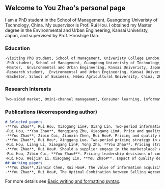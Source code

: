 ## Welcome to You Zhao's personal page

I am a PhD student in the School of Management, Guangdong Univeristy of Technology, China. My supervisor is Prof. Rui Hou. I obtained my Master degree in the Environmental and Urban Engineering, Kansai Univeristy, Japan, and supervised by Prof. Hiroshige Dan.

### Education
```markdown
-Visiting PhD student, School of Management, Univeristy College London, United Kingdom, 2021.11-present (Supervisor: Prof. Dongyuan Zhan)
-PhD student, School of Management, Guangdong Univeristy of Technology, China, 2020.9-present (Supervisor: Prof. Rui Hou)
-Master,  Environmental and Urban Engineering, Kansai Univeristy, Japan, 2018.4-2020.4 (Supervisor: Prof. Hiroshige Dan)
-Research student,  Environmental and Urban Engineering, Kansai Univeristy, Japan, 2017.9-2018.3 (Supervisor: Prof. Hiroshige Dan)
-Bachelor, School of Business, Hebei Agricultural University, China, 2013.9-2017.6
```
### Research Interests
```markdown
Two-sided market, Omini-channel management, Consumer learning, Information asymmetry
```
### Publications (#corresponding author)
```markdown
# Selected papers
-**You Zhao**, Rui Hou, Xiaogang Lin#, Qiang Lin. Two-period information sharing in a supply chain under unique and differentiated wholesale pricing strategies. International Transactions in Operational Research, https:/doi.org/10.1111/itor.13081 (SSCI/SCI)
-Rui Hou, **You Zhao**, Mengqiang Zhu, Xiaogang Lin#. Price and quality decisions in a vertically differen- tiated supply chain with an “online-to-store” channel. Journal of Retailing and Consumer Services, (102593, Impact factor: 7.135).
-**You Zhao**, Zibin Cui, Jianxin Chen, Rui Hou#. Pricing and quality decisions in a supply chain with consumers' privacy concern. Journal of Industrial and Management Optimization，https://doi.org/10.3934/jimo.2021226  (SCI)
-**You Zhao**, Rui Hou*, Xinggang Luo. Two-period pricing strategy in a supply chain with intertemporal and horizontal reference price effects. INFOR: Information Systems and Operational Research, 2021,59（4）: 639-667 https://doi.org/10.1080/03155986.2021.1985903 （SCI）
-Rui Hou, Liang Li, Xiaogang Lin#, Yong Zha, **You Zhao**. Pricing strategy for logistics service platforms withcompetitionanduserdistancepreference. International Transactions in Operational Research, (http://doi.org/10.1111/itor.12973, Impact factor: 2.987)
-**You Zhao**, Rui Hou#. Should a supplier engage in the marketplace? an equilibrium analysis in a hybrid-format supply chain. RAIRO- Operations Research, 55 (2021) 2639–2655, https://doi.org/10.1051/ro/2021122 (SCI)
-Rui Hou, Zibin Cui, **You Zhao#**. Pricing leadership decisions of competing firms with consumer learning. Managerial and Decision Economics, Accepted  (SSCI)
-Rui Hou, Weijian Li，Xiaogang Lin, **You Zhao#**. Impact of quality decisions on information sharing with supplier encroachment. RAIRO- Operations Research, https://doi.org/10.1051/ro/2021184  (SCI)
## Working papers
-**You Zhao**,Jianxin Chen, Rui Hou#. The value of information acquisition and sharing in an online intermediary platform. Under first-round review
-**You Zhao**, Rui Hou#, The Optimal Combination between Selling Agreement and Blockchain Adoption on Online Intermediary Platforms with Private Labels.


```

For more details see [Basic writing and formatting syntax](https://docs.github.com/en/github/writing-on-github/getting-started-with-writing-and-formatting-on-github/basic-writing-and-formatting-syntax).
